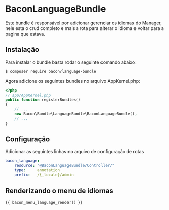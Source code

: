 BaconLanguageBundle
===============

Este bundle é responsável por adicionar gerenciar os idiomas do Manager, nele esta o crud completo e mais a rota para alterar o idioma e voltar para a pagina que estava.

## Instalação

Para instalar o bundle basta rodar o seguinte comando abaixo:

```bash
$ composer require bacon/language-bundle
```
Agora adicione os seguintes bundles no arquivo AppKernel.php:

```php
<?php
// app/AppKernel.php
public function registerBundles()
{
    // ...
    new Bacon\Bundle\LanguageBundle\BaconLanguageBundle(),
    // ...
}
```

## Configuração

Adicionar as seguintes linhas no arquivo de configuração de rotas

```yaml
bacon_language:
    resource: "@BaconLanguageBundle/Controller/"
    type:     annotation
    prefix:   /{_locale}/admin

```

## Renderizando o menu de idiomas

```html
{{ bacon_menu_language_render() }}
```
